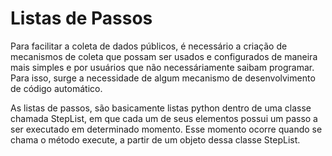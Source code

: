 <h1>Listas de Passos</h1>

<p>Para facilitar a coleta de dados públicos, é necessário a criação de mecanismos de coleta que possam ser usados 
e configurados de maneira mais simples e por usuários que não necessáriamente saibam programar. Para isso, surge a 
necessidade de algum mecanismo de desenvolvimento de código automático.</p>

<p>As listas de passos, são basicamente listas python dentro de uma classe chamada StepList, em que cada um de seus
elementos possui um passo a ser executado em determinado momento. Esse momento ocorre quando se chama o método execute,
a partir de um objeto dessa classe StepList.</p>
